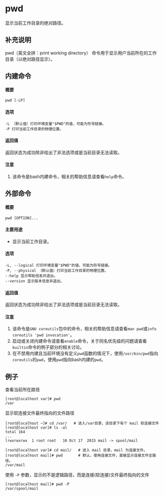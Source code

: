 pwd
===

显示当前工作目录的绝对路径。

## 补充说明

pwd（英文全拼：print working directory） 命令用于显示用户当前所在的工作目录（以绝对路径显示）。

## 内建命令

#### 概要

```shell
pwd [-LP]
```

#### 选项

```shell
-L （默认值）打印环境变量"$PWD"的值，可能为符号链接。
-P 打印当前工作目录的物理位置。
```

#### 返回值

返回状态为成功除非给出了非法选项或是当前目录无法读取。

#### 注意

1. 该命令是bash内建命令，相关的帮助信息请查看`help`命令。


## 外部命令

#### 概要

```shell
pwd [OPTION]...
```

#### 主要用途

- 显示当前工作目录。


#### 选项

```shell
-L, --logical 打印环境变量"$PWD"的值，可能为符号链接。
-P, --physical （默认值）打印当前工作目录的物理位置。
--help 显示帮助信息并退出。
--version 显示版本信息并退出。
```

#### 返回值

返回状态为成功除非给出了非法选项或是当前目录无法读取。

#### 注意

1. 该命令是`GNU coreutils`包中的命令，相关的帮助信息请查看`man pwd`或`info coreutils 'pwd invocation'`。
2. 启动或关闭内建命令请查看`enable`命令，关于同名优先级的问题请查看`builtin`命令的例子部分的相关讨论。
3. 在不禁用内建且当前环境没有定义`pwd`函数的情况下，使用`/usr/bin/pwd`指向`coreutils`的`pwd`，使用`pwd`指向bash内建的`pwd`。


## 例子

查看当前所在路径

```shell
[root@localhost var]# pwd
/var
```

显示软连接文件最终指向的文件路径

```shell
[root@localhost ~]# cd /var/   # 进入/var目录，该目录下有个 mail 软连接文件
[root@localhost var]# ls -al
total 164
...
lrwxrwxrwx  1 root root   10 Oct 17  2015 mail -> spool/mail

[root@localhost var]# cd mail/   # 进入 mail 目录，mail 为连接文件。
[root@localhost mail]# pwd       # 默认，使用连接文件，直接显示连接文件全路径。
/var/mail
```

使用 `-P` 参数，显示的不是逻辑路径，而是连接(软连接)文件最终指向的文件

```shell
[root@localhost mail]# pwd -P    
/var/spool/mail
```
